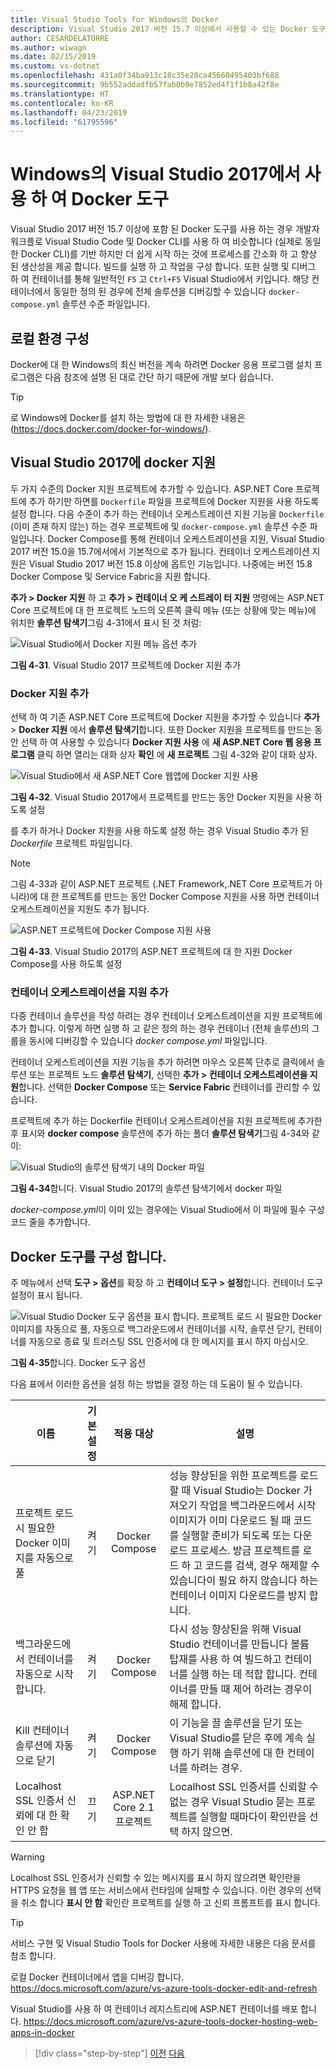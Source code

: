 ```yaml
---
title: Visual Studio Tools for Windows의 Docker
description: Visual Studio 2017 버전 15.7 이상에서 사용할 수 있는 Docker 도구를 가져옵니다.
author: CESARDELATORRE
ms.author: wiwagn
ms.date: 02/15/2019
ms.custom: vs-dotnet
ms.openlocfilehash: 431a0f34ba913c18c35e28ca45660495403bf688
ms.sourcegitcommit: 9b552addadfb57fab0b9e7852ed4f1f1b8a42f8e
ms.translationtype: HT
ms.contentlocale: ko-KR
ms.lasthandoff: 04/23/2019
ms.locfileid: "61795596"
---
```

# <a name="use-docker-tools-in-visual-studio-2017-on-windows"></a>Windows의 Visual Studio 2017에서 사용 하 여 Docker 도구

Visual Studio 2017 버전 15.7 이상에 포함 된 Docker 도구를 사용 하는 경우 개발자 워크플로 Visual Studio Code 및 Docker CLI를 사용 하 여 비슷합니다 (실제로 동일한 Docker CLI)를 기반 하지만 더 쉽게 시작 하는 것에 프로세스를 간소화 하 고 향상 된 생산성을 제공 합니다. 빌드를 실행 하 고 작업을 구성 합니다. 또한 실행 및 디버그 하 여 컨테이너를 통해 일반적인 `F5` 고 `Ctrl+F5` Visual Studio에서 키입니다. 해당 컨테이너에서 동일한 정의 된 경우에 전체 솔루션을 디버깅할 수 있습니다 `docker-compose.yml` 솔루션 수준 파일입니다.

## <a name="configure-your-local-environment"></a>로컬 환경 구성

Docker에 대 한 Windows의 최신 버전을 계속 하려면 Docker 응용 프로그램 설치 프로그램은 다음 참조에 설명 된 대로 간단 하기 때문에 개발 보다 쉽습니다.

> [!TIP]
> 로 Windows에 Docker를 설치 하는 방법에 대 한 자세한 내용은 (<https://docs.docker.com/docker-for-windows/>).

## <a name="docker-support-in-visual-studio-2017"></a>Visual Studio 2017에 docker 지원

두 가지 수준의 Docker 지원 프로젝트에 추가할 수 있습니다. ASP.NET Core 프로젝트에 추가 하기만 하면를 `Dockerfile` 파일을 프로젝트에 Docker 지원을 사용 하도록 설정 합니다. 다음 수준이 추가 하는 컨테이너 오케스트레이션 지원 기능을 `Dockerfile` (이미 존재 하지 않는) 하는 경우 프로젝트에 및 `docker-compose.yml` 솔루션 수준 파일입니다. Docker Compose를 통해 컨테이너 오케스트레이션을 지원, Visual Studio 2017 버전 15.0을 15.7에서에서 기본적으로 추가 됩니다. 컨테이너 오케스트레이션 지원은 Visual Studio 2017 버전 15.8 이상에 옵트인 기능입니다. 나중에는 버전 15.8 Docker Compose 및 Service Fabric을 지원 합니다.

**추가 > Docker 지원** 하 고 **추가 > 컨테이너 오 케 스트레이 터 지원** 명령에는 ASP.NET Core 프로젝트에 대 한 프로젝트 노드의 오른쪽 클릭 메뉴 (또는 상황에 맞는 메뉴)에 위치한  **솔루션 탐색기**그림 4-31에서 표시 된 것 처럼:

![Visual Studio에서 Docker 지원 메뉴 옵션 추가](./media/add-docker-support-menu.png)

**그림 4-31**. Visual Studio 2017 프로젝트에 Docker 지원 추가

### <a name="add-docker-support"></a>Docker 지원 추가

선택 하 여 기존 ASP.NET Core 프로젝트에 Docker 지원을 추가할 수 있습니다 **추가** > **Docker 지원** 에서 **솔루션 탐색기**합니다. 또한 Docker 지원을 프로젝트를 만드는 동안 선택 하 여 사용할 수 있습니다 **Docker 지원 사용** 에 **새 ASP.NET Core 웹 응용 프로그램** 클릭 하면 열리는 대화 상자 **확인** 에 **새 프로젝트** 그림 4-32와 같이 대화 상자.

![Visual Studio에서 새 ASP.NET Core 웹앱에 Docker 지원 사용](./media/enable-docker-support-visual-studio.png)

**그림 4-32**. Visual Studio 2017에서 프로젝트를 만드는 동안 Docker 지원을 사용 하도록 설정

를 추가 하거나 Docker 지원을 사용 하도록 설정 하는 경우 Visual Studio 추가 된 *Dockerfile* 프로젝트 파일입니다.

> [!NOTE]
> 그림 4-33과 같이 ASP.NET 프로젝트 (.NET Framework,.NET Core 프로젝트가 아니라)에 대 한 프로젝트를 만드는 동안 Docker Compose 지원을 사용 하면 컨테이너 오케스트레이션을 지원도 추가 됩니다.

![ASP.NET 프로젝트에 Docker Compose 지원 사용](media/enable-docker-compose-support.png)

**그림 4-33**. Visual Studio 2017의 ASP.NET 프로젝트에 대 한 지원 Docker Compose를 사용 하도록 설정

### <a name="add-container-orchestration-support"></a>컨테이너 오케스트레이션을 지원 추가

다중 컨테이너 솔루션을 작성 하려는 경우 컨테이너 오케스트레이션을 지원 프로젝트에 추가 합니다. 이렇게 하면 실행 하 고 같은 정의 하는 경우 컨테이너 (전체 솔루션)의 그룹을 동시에 디버깅할 수 있습니다 *docker compose.yml* 파일입니다.

컨테이너 오케스트레이션을 지원 기능을 추가 하려면 마우스 오른쪽 단추로 클릭에서 솔루션 또는 프로젝트 노드 **솔루션 탐색기**, 선택한 **추가 > 컨테이너 오케스트레이션을 지원**합니다. 선택한 **Docker Compose** 또는 **Service Fabric** 컨테이너를 관리할 수 있습니다.

프로젝트에 추가 하는 Dockerfile 컨테이너 오케스트레이션을 지원 프로젝트에 추가한 후 표시와 **docker compose** 솔루션에 추가 하는 폴더 **솔루션 탐색기**그림 4-34와 같이:

![Visual Studio의 솔루션 탐색기 내의 Docker 파일](media/docker-support-solution-explorer.png)

**그림 4-34**합니다. Visual Studio 2017의 솔루션 탐색기에서 docker 파일

*docker-compose.yml*이 이미 있는 경우에는 Visual Studio에서 이 파일에 필수 구성 코드 줄을 추가합니다.

## <a name="configure-docker-tools"></a>Docker 도구를 구성 합니다.

주 메뉴에서 선택 **도구 > 옵션**를 확장 하 고 **컨테이너 도구 > 설정**합니다. 컨테이너 도구 설정이 표시 됩니다.

![Visual Studio Docker 도구 옵션을 표시 합니다. 프로젝트 로드 시 필요한 Docker 이미지를 자동으로 풀, 자동으로 백그라운드에서 컨테이너를 시작, 솔루션 닫기, 컨테이너를 자동으로 종료 및 트러스팅 SSL 인증서에 대 한 메시지를 표시 하지 마십시오.](./media/visual-studio-docker-tools-options.png)

**그림 4-35**합니다. Docker 도구 옵션

다음 표에서 이러한 옵션을 설정 하는 방법을 결정 하는 데 도움이 될 수 있습니다.

| 이름 | 기본 설정 | 적용 대상 | 설명 |
| -----|:---------------:|:----------:| ----------- |
| 프로젝트 로드 시 필요한 Docker 이미지를 자동으로 풀 | 켜기 | Docker Compose | 성능 향상된을 위한 프로젝트를 로드할 때 Visual Studio는 Docker 가져오기 작업을 백그라운드에서 시작 이미지가 이미 다운로드 될 때 코드를 실행할 준비가 되도록 또는 다운로드 프로세스. 방금 프로젝트를 로드 하 고 코드를 검색, 경우 해제할 수 있습니다이 필요 하지 않습니다 하는 컨테이너 이미지 다운로드를 방지 합니다. |
| 백그라운드에서 컨테이너를 자동으로 시작 합니다. | 켜기 | Docker Compose | 다시 성능 향상된을 위해 Visual Studio 컨테이너를 만듭니다 볼륨 탑재를 사용 하 여 빌드하고 컨테이너를 실행 하는 데 적합 합니다. 컨테이너를 만들 때 제어 하려는 경우이 해제 합니다. |
| Kill 컨테이너 솔루션에 자동으로 닫기 | 켜기 | Docker Compose | 이 기능을 끌 솔루션을 닫기 또는 Visual Studio를 닫은 후에 계속 실행 하기 위해 솔루션에 대 한 컨테이너를 하려는 경우. |
| Localhost SSL 인증서 신뢰에 대 한 확인 안 함 | 끄기 | ASP.NET Core 2.1 프로젝트 | Localhost SSL 인증서를 신뢰할 수 없는 경우 Visual Studio 묻는 프로젝트를 실행할 때마다이 확인란을 선택 하지 않으면. |

> [!WARNING]
> Localhost SSL 인증서가 신뢰할 수 있는 메시지를 표시 하지 않으려면 확인란을 HTTPS 요청을 웹 앱 또는 서비스에서 런타임에 실패할 수 있습니다. 이런 경우의 선택을 취소 합니다 **표시 안 함** 확인란 프로젝트를 실행 하 고 신뢰 프롬프트를 표시 합니다.

> [!TIP]
> 서비스 구현 및 Visual Studio Tools for Docker 사용에 자세한 내용은 다음 문서를 참조 합니다.
>
>로컬 Docker 컨테이너에서 앱을 디버깅 합니다. <https://docs.microsoft.com/azure/vs-azure-tools-docker-edit-and-refresh>
>
>Visual Studio를 사용 하 여 컨테이너 레지스트리에 ASP.NET 컨테이너를 배포 합니다. <https://docs.microsoft.com/azure/vs-azure-tools-docker-hosting-web-apps-in-docker>

>[!div class="step-by-step"]
>[이전](docker-apps-inner-loop-workflow.md)
>[다음](set-up-windows-containers-with-powershell.md)
